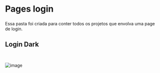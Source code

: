 # Pages login
###
Essa pasta foi criada para conter todos os projetos que envolva uma page de login.

## Login Dark
<br/>

![image](https://github.com/EuVitorMartins/pages-login/assets/116967876/55060637-167b-4914-a61a-0f35725eff49)
